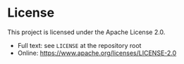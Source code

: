 # License

This project is licensed under the Apache License 2.0.

- Full text: see `LICENSE` at the repository root
- Online: https://www.apache.org/licenses/LICENSE-2.0

